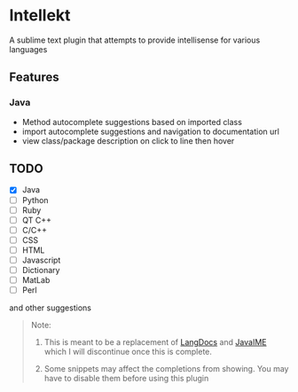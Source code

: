 # Intellekt

A sublime text plugin that attempts to provide intellisense for various languages

## Features

### Java

* Method autocomplete suggestions based on imported class
* import autocomplete suggestions and navigation to documentation url
* view class/package description on click to line then hover


## TODO

* [x] Java
* [ ] Python
* [ ] Ruby
* [ ] QT C++
* [ ] C/C++
* [ ] CSS
* [ ] HTML
* [ ] Javascript
* [ ] Dictionary
* [ ] MatLab
* [ ] Perl

and other suggestions

> Note: 
>
> 1. This is meant to be a replacement of [LangDocs](https://github.com/tushortz/LangDocs) and [JavaIME](https://github.com/tushortz/JavaIME) which I will discontinue once this is complete.
>
> 2. Some snippets may affect the completions from showing. You may have to disable them before using this plugin
